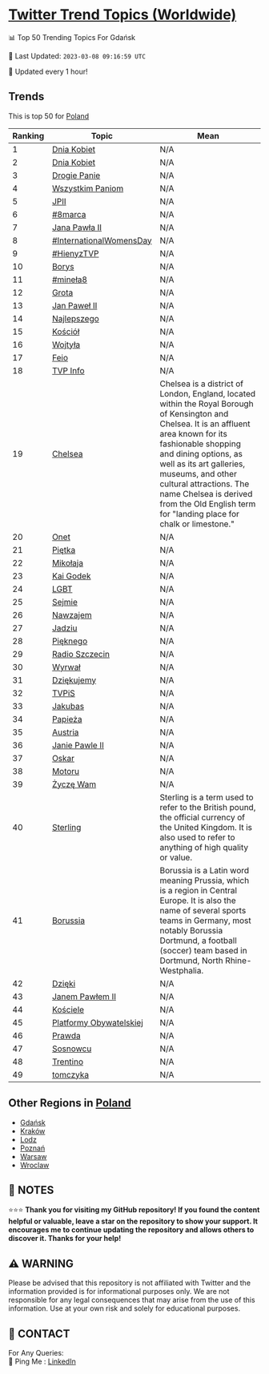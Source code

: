 [Twitter Trend Topics (Worldwide)](https://github.com/ErcinDedeoglu/Twitter-Trend-Topics)
==========


📊 Top 50 Trending Topics For Gdańsk

📆 Last Updated: `2023-03-08 09:16:59 UTC`

🔧 Updated every 1 hour!


## Trends

This is top 50 for [Poland](</Poland>)

| Ranking | Topic | Mean |
| ------- | ------------ | ------------ |
| 1 | [Dnia Kobiet](http://twitter.com/search?q=Dnia+Kobiet) | N/A |
| 2 | [Dnia Kobiet](http://twitter.com/search?q=Dnia+Kobiet) | N/A |
| 3 | [Drogie Panie](http://twitter.com/search?q=Drogie+Panie) | N/A |
| 4 | [Wszystkim Paniom](http://twitter.com/search?q=Wszystkim+Paniom) | N/A |
| 5 | [JPII](http://twitter.com/search?q=JPII) | N/A |
| 6 | [#8marca](http://twitter.com/search?q=%238marca) | N/A |
| 7 | [Jana Pawła II](http://twitter.com/search?q=Jana+Paw%c5%82a+II) | N/A |
| 8 | [#InternationalWomensDay](http://twitter.com/search?q=%23InternationalWomensDay) | N/A |
| 9 | [#HienyzTVP](http://twitter.com/search?q=%23HienyzTVP) | N/A |
| 10 | [Borys](http://twitter.com/search?q=Borys) | N/A |
| 11 | [#mineła8](http://twitter.com/search?q=%23mine%c5%82a8) | N/A |
| 12 | [Grota](http://twitter.com/search?q=Grota) | N/A |
| 13 | [Jan Paweł II](http://twitter.com/search?q=Jan+Pawe%c5%82+II) | N/A |
| 14 | [Najlepszego](http://twitter.com/search?q=Najlepszego) | N/A |
| 15 | [Kościół](http://twitter.com/search?q=Ko%c5%9bci%c3%b3%c5%82) | N/A |
| 16 | [Wojtyła](http://twitter.com/search?q=Wojty%c5%82a) | N/A |
| 17 | [Feio](http://twitter.com/search?q=Feio) | N/A |
| 18 | [TVP Info](http://twitter.com/search?q=TVP+Info) | N/A |
| 19 | [Chelsea](http://twitter.com/search?q=Chelsea) | Chelsea is a district of London, England, located within the Royal Borough of Kensington and Chelsea. It is an affluent area known for its fashionable shopping and dining options, as well as its art galleries, museums, and other cultural attractions. The name Chelsea is derived from the Old English term for "landing place for chalk or limestone." |
| 20 | [Onet](http://twitter.com/search?q=Onet) | N/A |
| 21 | [Piętka](http://twitter.com/search?q=Pi%c4%99tka) | N/A |
| 22 | [Mikołaja](http://twitter.com/search?q=Miko%c5%82aja) | N/A |
| 23 | [Kai Godek](http://twitter.com/search?q=Kai+Godek) | N/A |
| 24 | [LGBT](http://twitter.com/search?q=LGBT) | N/A |
| 25 | [Sejmie](http://twitter.com/search?q=Sejmie) | N/A |
| 26 | [Nawzajem](http://twitter.com/search?q=Nawzajem) | N/A |
| 27 | [Jadziu](http://twitter.com/search?q=Jadziu) | N/A |
| 28 | [Pięknego](http://twitter.com/search?q=Pi%c4%99knego) | N/A |
| 29 | [Radio Szczecin](http://twitter.com/search?q=Radio+Szczecin) | N/A |
| 30 | [Wyrwał](http://twitter.com/search?q=Wyrwa%c5%82) | N/A |
| 31 | [Dziękujemy](http://twitter.com/search?q=Dzi%c4%99kujemy) | N/A |
| 32 | [TVPiS](http://twitter.com/search?q=TVPiS) | N/A |
| 33 | [Jakubas](http://twitter.com/search?q=Jakubas) | N/A |
| 34 | [Papieża](http://twitter.com/search?q=Papie%c5%bca) | N/A |
| 35 | [Austria](http://twitter.com/search?q=Austria) | N/A |
| 36 | [Janie Pawle II](http://twitter.com/search?q=Janie+Pawle+II) | N/A |
| 37 | [Oskar](http://twitter.com/search?q=Oskar) | N/A |
| 38 | [Motoru](http://twitter.com/search?q=Motoru) | N/A |
| 39 | [Życzę Wam](http://twitter.com/search?q=%c5%bbycz%c4%99+Wam) | N/A |
| 40 | [Sterling](http://twitter.com/search?q=Sterling) | Sterling is a term used to refer to the British pound, the official currency of the United Kingdom. It is also used to refer to anything of high quality or value. |
| 41 | [Borussia](http://twitter.com/search?q=Borussia) | Borussia is a Latin word meaning Prussia, which is a region in Central Europe. It is also the name of several sports teams in Germany, most notably Borussia Dortmund, a football (soccer) team based in Dortmund, North Rhine-Westphalia. |
| 42 | [Dzięki](http://twitter.com/search?q=Dzi%c4%99ki) | N/A |
| 43 | [Janem Pawłem II](http://twitter.com/search?q=Janem+Paw%c5%82em+II) | N/A |
| 44 | [Kościele](http://twitter.com/search?q=Ko%c5%9bciele) | N/A |
| 45 | [Platformy Obywatelskiej](http://twitter.com/search?q=Platformy+Obywatelskiej) | N/A |
| 46 | [Prawda](http://twitter.com/search?q=Prawda) | N/A |
| 47 | [Sosnowcu](http://twitter.com/search?q=Sosnowcu) | N/A |
| 48 | [Trentino](http://twitter.com/search?q=Trentino) | N/A |
| 49 | [tomczyka](http://twitter.com/search?q=tomczyka) | N/A |



## Other Regions in [Poland](</Poland>)

* [Gdańsk](</Poland/Gdańsk.md>)
* [Kraków](</Poland/Kraków.md>)
* [Lodz](</Poland/Lodz.md>)
* [Poznań](</Poland/Poznań.md>)
* [Warsaw](</Poland/Warsaw.md>)
* [Wroclaw](</Poland/Wroclaw.md>)



## 📝 NOTES

⭐⭐⭐ **Thank you for visiting my GitHub repository! If you found the content helpful or valuable, leave a star on the repository to show your support. It encourages me to continue updating the repository and allows others to discover it. Thanks for your help!**


## ⚠️ WARNING

Please be advised that this repository is not affiliated with Twitter and the information provided is for informational purposes only. We are not responsible for any legal consequences that may arise from the use of this information. Use at your own risk and solely for educational purposes.


## 📨 CONTACT

 For Any Queries:  
            🏓 Ping Me : [LinkedIn](https://www.linkedin.com/in/ercindedeoglu/)
